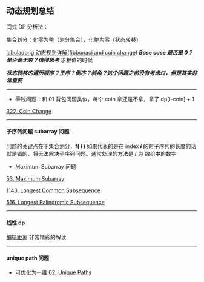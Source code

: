 ## 动态规划总结

闫式 DP 分析法：

集合划分：化零为整（划分集合），化整为零（状态转移）

[labuladong 动态规划详解(fibbonaci and coin change)](https://labuladong.gitbook.io/algo/mu-lu-ye-2/mu-lu-ye/dong-tai-gui-hua-xiang-jie-jin-jie)
**_Base case 是否是 0？是否是无穷？值得思考_** 求极值的时候

**_状态转移的遍历顺序？正序？倒序？斜角？这个问题之前没有考虑过，但是其实非常重要_**

---

- 零钱问题：和 01 背包问题类似，每个 coin 拿还是不拿，拿了 dp[i-coin] + 1

[322. Coin Change](https://leetcode-cn.com/problems/coin-change/)

---

#### 子序列问题 subarray 问题

问题的关键点在于集合划分，**f( i )** 如果代表的是在 index **_i_** 的时子序列的长度的话就是错的，将无法解决子序列问题。通常处理的方法是 **_i_** 为 数组中的数字

- Maximum Subarray 问题

[53. Maximum Subarray](https://leetcode-cn.com/problems/maximum-subarray/)

[1143. Longest Common Subsequence](https://leetcode-cn.com/problems/longest-common-subsequence/)

[516. Longest Palindromic Subsequence](https://leetcode-cn.com/problems/longest-palindromic-subsequence/)

---

#### 线性 dp

[编辑距离](https://leetcode-cn.com/problems/edit-distance/)
非常精彩的解读[](https://leetcode-cn.com/problems/edit-distance/solution/zi-di-xiang-shang-he-zi-ding-xiang-xia-by-powcai-3/)

---

#### unique path 问题

- 可优化为一维
  [62. Unique Paths](https://leetcode-cn.com/problems/unique-paths/)
